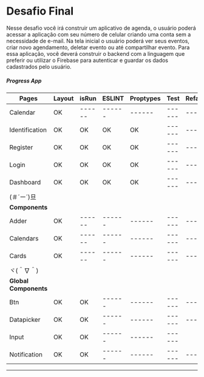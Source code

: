 # Desafio Final
Nesse desafio você irá construir um aplicativo de agenda, o usuário poderá acessar a aplicação com seu número de celular criando uma conta sem a necessidade de e-mail. Na tela inicial o usuário poderá ver seus eventos, criar novo agendamento, deletar evento ou até compartilhar evento. Para essa aplicação, você deverá construir o backend com a linguagem que preferir ou utilizar o Firebase para autenticar e guardar os dados cadastrados pelo usuário.

##### Progress App

| Pages | Layout | isRun | ESLINT | Proptypes | Test | Refactoring |
| ------ | ------ | ------ | ------ | ------ | ------ | ------ |
| Calendar | OK | ------ | ------ | ------ | ------ | ------ |
| Identification | OK | OK | OK | OK | ------ | ------ |
| Register | OK | OK | OK | OK | ------ | ------ |
| Login | OK | OK | OK | OK | ------ | ------ |
| Dashboard | OK | OK | OK | OK | ------ | ------ |
| (＃´ー´)旦 |  |  |  |  |  |  |
| **Components** |  |  |  |  |  |  |
| Adder | OK | ------ | ------ | ------ | ------ | ------ |
| Calendars | OK | ------ | ------ | ------ | ------ | ------ |
| Cards | OK | ------ | ------ | ------ | ------ | ------ |
|   ヾ(＾∇＾) |  |  |  |  |  |  |
| **Global Components** |  |  |  |  |  |  |
| Btn | OK | OK | ------ | ------ | ------ | ------ |
| Datapicker | OK | OK | ------ | ------ | ------ | ------ |
| Input | OK | OK | ------ | ------ | ------ |
| Notification | OK | OK | ------ | ------ | ------ | ------ |



----------------
